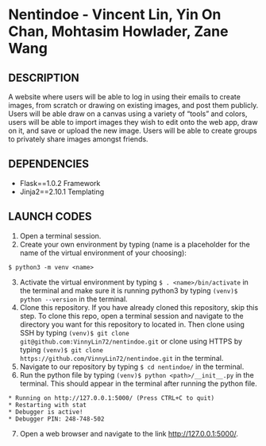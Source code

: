 # Nentindoe - Vincent Lin, Yin On Chan, Mohtasim Howlader, Zane Wang

## DESCRIPTION
A website where users will be able to log in using their emails to create images, from scratch or drawing on existing images, and post them publicly. Users will be able draw on a canvas using a variety of “tools” and colors, users will be able to import images they wish to edit onto the web app, draw on it, and save or upload the new image. Users will be able to create groups to privately share images amongst friends.

## DEPENDENCIES
- Flask==1.0.2
  Framework
- Jinja2==2.10.1
  Templating

## LAUNCH CODES
1. Open a terminal session.
2. Create your own environment by typing (name is a placeholder for the name of the virtual environment of your choosing):
```
$ python3 -m venv <name>
```
3. Activate the virtual environment by typing ```$ . <name>/bin/activate``` in the terminal and make sure it is running python3 by typing ```(venv)$ python --version``` in the terminal.
4. Clone this repository. If you have already cloned this repository, skip this step. To clone this repo, open a terminal session and navigate to the directory you want for this repository to located in. Then clone using SSH by typing ```(venv)$ git clone git@github.com:VinnyLin72/nentindoe.git``` or clone using HTTPS by typing ```(venv)$ git clone https://github.com/VinnyLin72/nentindoe.git``` in the terminal.
5. Navigate to our repository by typing ```$ cd nentindoe/``` in the terminal.
6. Run the python file by typing ```(venv)$ python <path>/__init__.py``` in the terminal. This should appear in the terminal after running the python file.   
```
* Running on http://127.0.0.1:5000/ (Press CTRL+C to quit)
* Restarting with stat
* Debugger is active!
* Debugger PIN: 248-748-502
```
7. Open a web browser and navigate to the link http://127.0.0.1:5000/.
<!--
### ALTERNATIVELY
1. Open browser of choice.
2. Enter the following url into the url bar:
```157.230.187.86``` -->
